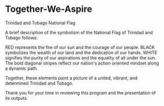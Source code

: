 # Together-We-Aspire

Trinidad and Tobago National Flag

A brief description of the symbolism of the National Flag of Trinidad and Tobago follows: 

RED represents the fire of our sun and the courage of our people.
BLACK symbolizes the wealth of our land and the dedication of our hands.
WHITE signifies the purity of our aspirations and the equality of all under the sun. 
The bold diagonal stripes reflect our nation's action oriented mindset along a dynamic path. 

Together, these elements paint a picture of a united, vibrant, and determined Trinidad and Tobago.

Thank you for your time in reviewing this program and the presentation of its outputs.  
